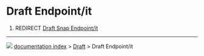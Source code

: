 # Draft Endpoint/it
1.  REDIRECT [Draft Snap Endpoint/it](Draft_Snap_Endpoint/it.md)



---
![](images/Button_right.svg) [documentation index](../README.md) > [Draft](Draft_Workbench.md) > Draft Endpoint/it
